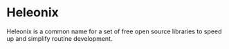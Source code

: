 # Heleonix

Heleonix is a common name for a set of free open source libraries to speed up
and simplify routine development.

